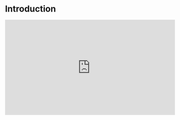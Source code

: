 ﻿# Introduction


<iframe width="560" height="315" src="https://www.youtube.com/embed/dns55O3vaf0?list=PL1DEQjXG2xnJWRyX6XqHOgPY9exyDLz8a" frameborder="0" allowfullscreen></iframe>

